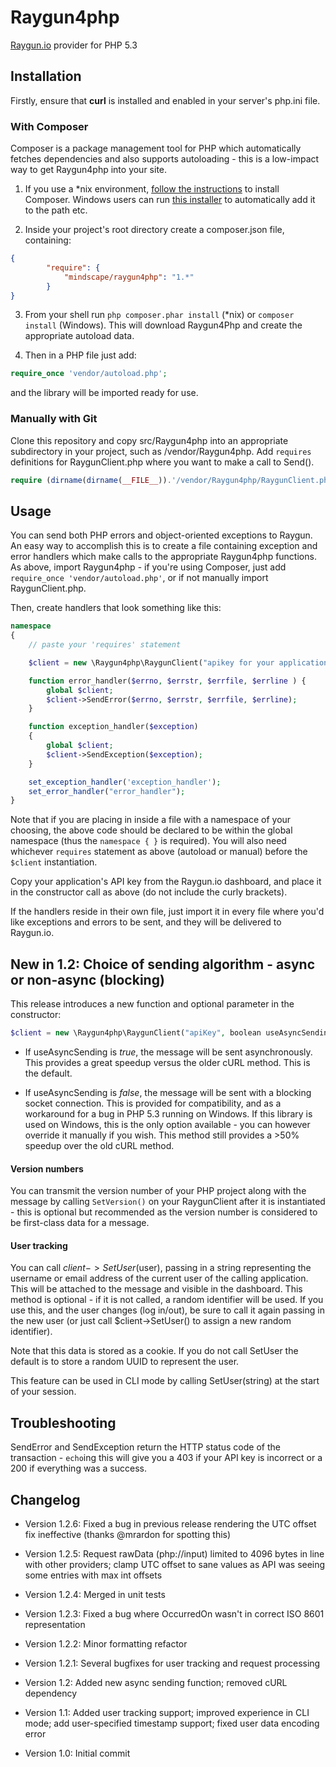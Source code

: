 Raygun4php
==========

[Raygun.io](http://raygun.io) provider for PHP 5.3

## Installation

Firstly, ensure that **curl** is installed and enabled in your server's php.ini file.

### With Composer

Composer is a package management tool for PHP which automatically fetches dependencies and also supports autoloading - this is a low-impact way to get Raygun4php into your site.

1. If you use a *nix environment, [follow the instructions](http://getcomposer.org/doc/01-basic-usage.md#installation) to install Composer. Windows users can run [this installer](https://github.com/johnstevenson/composer-setup) to automatically add it to the path etc.

2. Inside your project's root directory create a composer.json file, containing:
```json
{
        "require": {
            "mindscape/raygun4php": "1.*"
        }
}
```
3. From your shell run `php composer.phar install` (*nix) or `composer install` (Windows). This will download Raygun4Php and create the appropriate autoload data.

4. Then in a PHP file just add:
```php
require_once 'vendor/autoload.php';
```
and the library will be imported ready for use.

### Manually with Git

Clone this repository and copy src/Raygun4php into an appropriate subdirectory in your project, such as /vendor/Raygun4php. Add `requires` definitions for RaygunClient.php where you want to make a call to Send().

```php
require (dirname(dirname(__FILE__)).'/vendor/Raygun4php/RaygunClient.php');
```
## Usage

You can send both PHP errors and object-oriented exceptions to Raygun. An easy way to accomplish this is to create a file containing exception and error handlers which make calls to the appropriate Raygun4php functions. As above, import Raygun4php - if you're using Composer, just add `require_once 'vendor/autoload.php'`, or if not manually import RaygunClient.php.

Then, create handlers that look something like this:

```php
namespace
{
	// paste your 'requires' statement

	$client = new \Raygun4php\RaygunClient("apikey for your application");

	function error_handler($errno, $errstr, $errfile, $errline ) {
		global $client;
  		$client->SendError($errno, $errstr, $errfile, $errline);
	}

	function exception_handler($exception)
	{
		global $client;
		$client->SendException($exception);
	}

	set_exception_handler('exception_handler');
	set_error_handler("error_handler");
}
```

Note that if you are placing in inside a file with a namespace of your choosing, the above code should be declared to be within the global namespace (thus the `namespace { }` is required). You will also need whichever `requires` statement as above (autoload or manual) before the `$client` instantiation.

Copy your application's API key from the Raygun.io dashboard, and place it in the constructor call as above (do not include the curly brackets).

If the handlers reside in their own file, just import it in every file where you'd like exceptions and errors to be sent, and they will be delivered to Raygun.io.

## New in 1.2: Choice of sending algorithm - async or non-async (blocking)

This release introduces a new function and optional parameter in the constructor:

```php
$client = new \Raygun4php\RaygunClient("apiKey", boolean useAsyncSending);
```

* If useAsyncSending is *true*, the message will be sent asynchronously. This provides a great speedup versus the older cURL method. This is the default.

* If useAsyncSending is *false*, the message will be sent with a blocking socket connection. This is provided for compatibility, and as a workaround for a bug in PHP 5.3 running on Windows. If this library is used on Windows, this is the only option available - you can however override it manually if you wish. This method still provides a >50% speedup over the old cURL method.


#### Version numbers

You can transmit the version number of your PHP project along with the message by calling `SetVersion()` on your RaygunClient after it is instantiated - this is optional but recommended as the version number is considered to be first-class data for a message.

#### User tracking

You can call $client->SetUser($user), passing in a string representing the username or email address of the current user of the calling application. This will be attached to the message and visible in the dashboard. This method is optional - if it is not called, a random identifier will be used. If you use this, and the user changes (log in/out), be sure to call it again passing in the new user (or just call $client->SetUser() to assign a new random identifier).

Note that this data is stored as a cookie. If you do not call SetUser the default is to store a random UUID to represent the user.

This feature can be used in CLI mode by calling SetUser(string) at the start of your session.

## Troubleshooting

SendError and SendException return the HTTP status code of the transaction - `echo`ing this will give you a 403 if your API key is incorrect or a 200 if everything was a success.

## Changelog

* Version 1.2.6: Fixed a bug in previous release rendering the UTC offset fix ineffective (thanks @mrardon for spotting this)

* Version 1.2.5: Request rawData (php://input) limited to 4096 bytes in line with other providers; clamp UTC offset to sane values as API was seeing some entries with max int offsets

* Version 1.2.4: Merged in unit tests

* Version 1.2.3: Fixed a bug where OccurredOn wasn't in correct ISO 8601 representation

* Version 1.2.2: Minor formatting refactor

* Version 1.2.1: Several bugfixes for user tracking and request processing

* Version 1.2: Added new async sending function; removed cURL dependency

* Version 1.1: Added user tracking support; improved experience in CLI mode; add user-specified timestamp support; fixed user data encoding error

* Version 1.0: Initial commit
